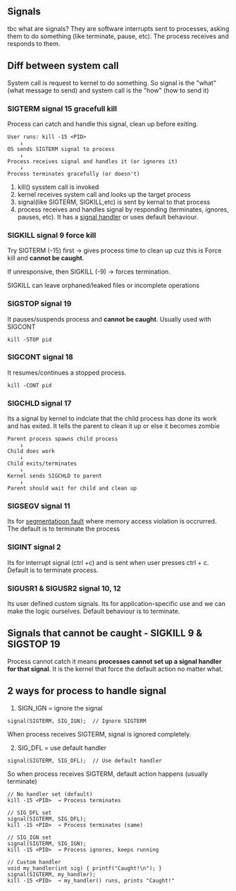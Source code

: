 ## Signals
tbc what are signals? They are software interrupts sent to processes, asking them to do something (like terminate, pause, etc). The process receives and responds to them.

## Diff between system call
System call is request to kernel to do something. So signal is the "what" (what message to send) and system call is the "how" (how to send it)

### SIGTERM signal 15 gracefull kill
Process can catch and handle this signal, clean up before exiting.
```
User runs: kill -15 <PID>
    ↓
OS sends SIGTERM signal to process
    ↓
Process receives signal and handles it (or ignores it)
    ↓
Process terminates gracefully (or doesn't)
```
1) kill() sysstem call is invoked
2) kernel receives system call and looks up the target process
3) signal(like SIGTERM, SIGKILL,etc) is sent by kernal to that process
4) process receives and handles signal by responding (terminates, ignores, pauses, etc). It has a [signal handler]() or uses default behaviour.

### SIGKILL signal 9 force kill
Try SIGTERM (-15) first → gives process time to clean up cuz this is Force kill and **cannot be caught**. 

If unresponsive, then SIGKILL (-9) → forces termination.

SIGKILL can leave orphaned/leaked files or incomplete operations

### SIGSTOP signal 19
It pauses/suspends process and **cannot be caught**. Usually used with SIGCONT
```
kill -STOP pid
```

### SIGCONT signal 18
It resumes/continues a stopped process.
```
kill -CONT pid
```

### SIGCHLD signal 17
Its a signal by kernel to indciate that the child process has done its work and has exited. It tells the parent to clean it up or else it becomes zombie 
```
Parent process spawns child process
    ↓
Child does work
    ↓
Child exits/terminates
    ↓
Kernel sends SIGCHLD to parent
    ↓
Parent should wait for child and clean up
```

### SIGSEGV signal 11
Its for [segmentatioon fault](https://github.com/brian6484/CSKnowledge/blob/main/Operating%20System/Linux/Signal/SegmentationFault.md) where memory access violation is occrurred. The default is to terminate the process 

### SIGINT signal 2
Its for interrupt signal (ctrl +c) and is sent when user presses ctrl + c. Default is to terminate process.

### SIGUSR1 & SIGUSR2 signal 10, 12
Its user defined custom signals. Its for application-specific use and we can make the logic ourselves. Default behaviour is to terminate.

## Signals that cannot be caught - SIGKILL 9 & SIGSTOP 19
Process cannot catch it means **processes cannot set up a signal handler for that signal**. It is the kernel that force the default
action no matter what.

## 2 ways for process to handle signal
1) SIGN_IGN = ignore the signal
```
signal(SIGTERM, SIG_IGN);  // Ignore SIGTERM
```
When process receives SIGTERM, signal is ignored completely.

2) SIG_DFL = use default handler
```
signal(SIGTERM, SIG_DFL);  // Use default handler
```
So when process receives SIGTERM, default action happens (usually terminate) 
```
// No handler set (default)
kill -15 <PID>  → Process terminates

// SIG_DFL set
signal(SIGTERM, SIG_DFL);
kill -15 <PID>  → Process terminates (same)

// SIG_IGN set
signal(SIGTERM, SIG_IGN);
kill -15 <PID>  → Process ignores, keeps running

// Custom handler
void my_handler(int sig) { printf("Caught!\n"); }
signal(SIGTERM, my_handler);
kill -15 <PID>  → my_handler() runs, prints "Caught!"
```
